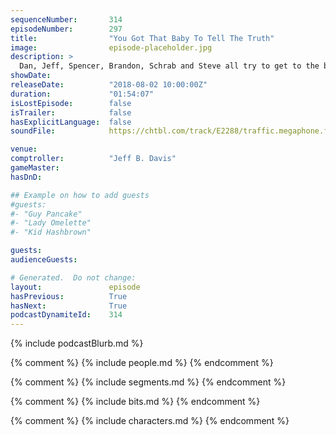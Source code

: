 ```yaml
---
sequenceNumber:       314
episodeNumber:        297
title:                "You Got That Baby To Tell The Truth"
image:                episode-placeholder.jpg
description: >
  Dan, Jeff, Spencer, Brandon, Schrab and Steve all try to get to the bottom of some deep Harmontown mysteries. Is Spencer's desk backwards? What does Steve Levy do with silly putty? Can Schrab reboot Sanford and Son? Featuring Dan Harmon, Brandon Johnson, Spencer Crittenden, Jeff Bryan Davis, Rob Schrab and Steve Levy.
showDate:             
releaseDate:          "2018-08-02 10:00:00Z"
duration:             "01:54:07"
isLostEpisode:        false
isTrailer:            false
hasExplicitLanguage:  false
soundFile:            https://chtbl.com/track/E2288/traffic.megaphone.fm/STA9867072715.mp3?updated=1596840362

venue:                
comptroller:          "Jeff B. Davis"
gameMaster:           
hasDnD:               

## Example on how to add guests
#guests:
#- "Guy Pancake"
#- "Lady Omelette"
#- "Kid Hashbrown"

guests:
audienceGuests:

# Generated.  Do not change:
layout:               episode
hasPrevious:          True
hasNext:              True
podcastDynamiteId:    314
---
```


{% include podcastBlurb.md %}

{% comment %}
{% include people.md %}
{% endcomment %}

{% comment %}
{% include segments.md %}
{% endcomment %}

{% comment %}
{% include bits.md %}
{% endcomment %}

{% comment %}
{% include characters.md %}
{% endcomment %}
